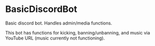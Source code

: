 # BasicDiscordBot
Basic discord bot. Handles admin/media functions.

This bot has functions for kicking, banning/unbanning, and music via YouTube URL (music currently not functioning).

